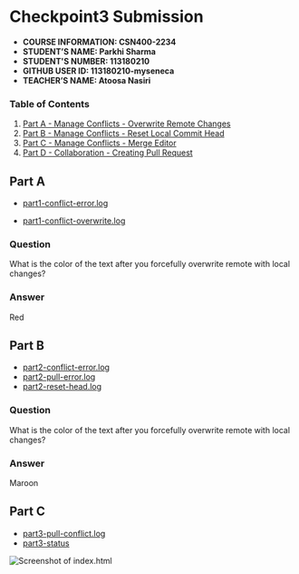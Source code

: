 # Checkpoint3 Submission

- **COURSE INFORMATION: CSN400-2234**
- **STUDENT’S NAME: Parkhi Sharma**
- **STUDENT'S NUMBER: 113180210**
- **GITHUB USER ID: 113180210-myseneca**
- **TEACHER’S NAME: Atoosa Nasiri**

### Table of Contents
1. [Part A - Manage Conflicts - Overwrite Remote Changes](#part-a)
2. [Part B - Manage Conflicts - Reset Local Commit Head](#part-b)
3. [Part C - Manage Conflicts - Merge Editor](#part-c)
4. [Part D - Collaboration - Creating Pull Request](#part-d)

## Part A
- [part1-conflict-error.log](./logs/part1-conflict-error.log)

- [part1-conflict-overwrite.log](./logs/part1-conflict-overwrite.log)

### Question
What is the color of the text after you forcefully overwrite remote with local changes?
### Answer
Red

## Part B

- [part2-conflict-error.log](./logs/part2-conflict-error.log)
- [part2-pull-error.log](./logs/part2-pull-error.log)
- [part2-reset-head.log](./logs/part2-reset-head.log)

### Question    
What is the color of the text after you forcefully overwrite remote with local changes?
### Answer
Maroon

## Part C

- [part3-pull-conflict.log](./logs/part3-pull-conflict.log)
- [part3-status](./logs/part3-status.log)

![Screenshot of index.html](https://github.com/113180210-myseneca/CSN400-Capstone/assets/133024891/22b90725-045d-4f16-af6f-e4df27db2a59)






